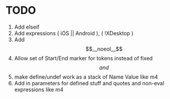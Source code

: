 TODO
====

1. Add elseif
1. Add expressions ( iOS || Android ), ( !XDesktop )
1. Add $$__noeol__$$
1. Allow set of Start/End marker for tokens instead of fixed $$ and $$
1. make define/undef work as a stack of Name Value like m4
1. Add in parameters for defined stuff and quotes and non-eval expressions like m4

